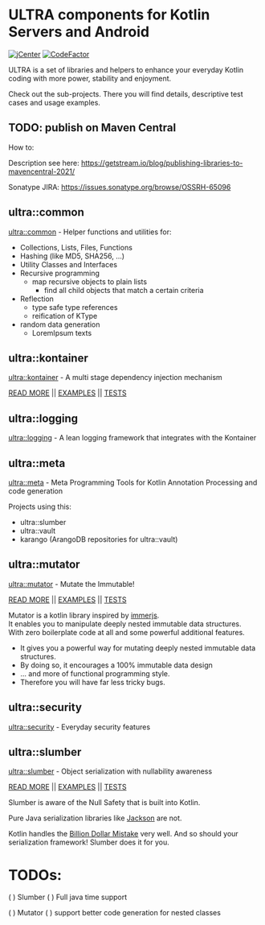 # ULTRA components for Kotlin Servers and Android

[![jCenter](https://img.shields.io/badge/Kotlin-1.4.31-success.svg)](https://kotlinlang.org/docs/releases.html)
[![CodeFactor](https://www.codefactor.io/repository/github/peekandpoke/ultra/badge)](https://www.codefactor.io/repository/github/peekandpoke/ultra)

ULTRA is a set of libraries and helpers to enhance your everyday Kotlin coding with more power, stability and enjoyment.

Check out the sub-projects. There you will find details, descriptive test cases and usage examples.

## TODO: publish on Maven Central

How to:

Description see here:
https://getstream.io/blog/publishing-libraries-to-mavencentral-2021/

Sonatype JIRA:
https://issues.sonatype.org/browse/OSSRH-65096

## ultra::common

[ultra::common](common/ultra::common.md) - Helper functions and utilities for:

- Collections, Lists, Files, Functions
- Hashing (like MD5, SHA256, ...)
- Utility Classes and Interfaces
- Recursive programming
  - map recursive objects to plain lists
    - find all child objects that match a certain criteria   
- Reflection
    - type safe type references
    - reification of KType
- random data generation
    - LoremIpsum texts 

## ultra::kontainer

[ultra::kontainer](kontainer/ultra::kontainer.md) - A multi stage dependency injection mechanism  

[READ MORE](kontainer/ultra::kontainer.md) ||
[EXAMPLES](kontainer/docs/ultra::docs/index.md) ||
[TESTS](kontainer/src/test/kotlin)

## ultra::logging

[ultra::logging](logging/ultra::logging.md) - A lean logging framework that integrates with the Kontainer

## ultra::meta

[ultra::meta](meta/ultra::meta.md) - Meta Programming Tools for Kotlin Annotation Processing and code generation

Projects using this:

- ultra::slumber
- ultra::vault
- karango (ArangoDB repositories for ultra::vault)

## ultra::mutator

[ultra::mutator](mutator/ultra::mutator.md) - Mutate the Immutable!

[READ MORE](mutator/ultra::mutator.md) ||
[EXAMPLES](mutator/docs/ultra::docs/index.md) ||
[TESTS](mutator/src/test/kotlin)

Mutator is a kotlin library inspired by [immerjs](https://github.com/immerjs/immer).  
It enables you to manipulate deeply nested immutable data structures.  
With zero boilerplate code at all and some powerful additional features.

- It gives you a powerful way for mutating deeply nested immutable data structures.
- By doing so, it encourages a 100% immutable data design
- ... and more of functional programming style.
- Therefore you will have far less tricky bugs.

## ultra::security

[ultra::security](security/ultra::security.md) - Everyday security features

## ultra::slumber

[ultra::slumber](slumber/ultra::slumber.md) - Object serialization with nullability awareness

[READ MORE](slumber/ultra::slumber.md) ||
[EXAMPLES](mutator/docs/ultra::docs/index.md) ||
[TESTS](mutator/src/test/kotlin)

Slumber is aware of the Null Safety that is built into Kotlin.

Pure Java serialization libraries like [Jackson](https://github.com/FasterXML/jackson) are not.

Kotlin handles the [Billion Dollar Mistake](https://en.wikipedia.org/wiki/Tony_Hoare#Apologies_and_retractions)
very well. And so should your serialization framework! Slumber does it for you.

# TODOs:

( ) Slumber
  ( ) Full java time support 

( ) Mutator
  ( ) support better code generation for nested classes
